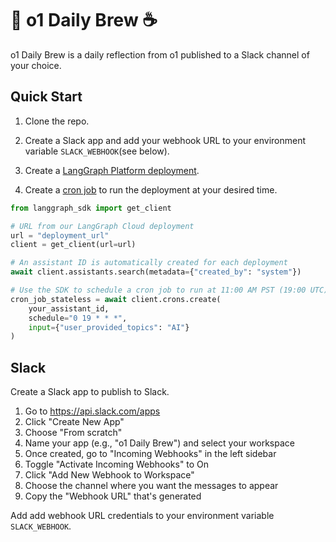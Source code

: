 # 🤖 o1 Daily Brew ☕

o1 Daily Brew is a daily reflection from o1 published to a Slack channel of your choice.

## Quick Start

1. Clone the repo.

2. Create a Slack app and add your webhook URL to your environment variable `SLACK_WEBHOOK`(see below).

3. Create a [LangGraph Platform deployment](https://langchain-ai.github.io/langgraph/concepts/deployment_options/). 

4. Create a [cron job](https://langchain-ai.github.io/langgraph/cloud/how-tos/cron_jobs/) to run the deployment at your desired time. 

```python 
from langgraph_sdk import get_client

# URL from our LangGraph Cloud deployment
url = "deployment_url"
client = get_client(url=url)

# An assistant ID is automatically created for each deployment
await client.assistants.search(metadata={"created_by": "system"})

# Use the SDK to schedule a cron job to run at 11:00 AM PST (19:00 UTC) every day
cron_job_stateless = await client.crons.create(
    your_assistant_id,
    schedule="0 19 * * *",
    input={"user_provided_topics": "AI"} 
)
```

## Slack

Create a Slack app to publish to Slack.

1. Go to https://api.slack.com/apps
2. Click "Create New App"
3. Choose "From scratch"
4. Name your app (e.g., "o1 Daily Brew") and select your workspace
5. Once created, go to "Incoming Webhooks" in the left sidebar
6. Toggle "Activate Incoming Webhooks" to On
7. Click "Add New Webhook to Workspace"
8. Choose the channel where you want the messages to appear
9. Copy the "Webhook URL" that's generated

Add add webhook URL credentials to your environment variable `SLACK_WEBHOOK`. 